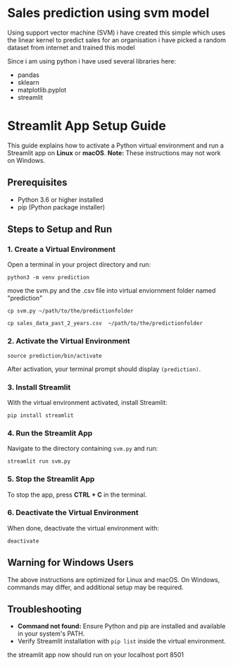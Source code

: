 <h1> Sales prediction using svm model </h1>
<p>
   Using support vector machine (SVM) i have created this simple which uses the linear kernel to predict sales for an organisation
   i have picked a random dataset from internet and trained this model

</p>
<p>
Since i am using python i have used several libraries here:
 <ul>
            <li>pandas</li>
            <li>sklearn</li>
            <li>matplotlib.pyplot</li>
            <li>streamlit</li>
 
 </ul>

</p>


<body>
  <h1>Streamlit App Setup Guide</h1>
  <p>This guide explains how to activate a Python virtual environment and run a Streamlit app on <strong>Linux</strong> or <strong>macOS</strong>. 
     <strong>Note:</strong> These instructions may not work on Windows.</p>

  <h2>Prerequisites</h2>
  <ul>
    <li>Python 3.6 or higher installed</li>
    <li>pip (Python package installer)</li>
  </ul>

  <h2>Steps to Setup and Run</h2>

  <h3>1. Create a Virtual Environment</h3>
  <p>Open a terminal in your project directory and run:</p>
  <pre><code>python3 -m venv prediction</code></pre>
  <p>move the svm.py and the .csv file into virtual enviornment folder named "prediction"</p>
    <pre><code>cp svm.py ~/path/to/the/predictionfolder</code></pre>
    <pre><code>cp sales_data_past_2_years.csv  ~/path/to/the/predictionfolder</code></pre>

  <h3>2. Activate the Virtual Environment</h3>
  <pre><code>source prediction/bin/activate</code></pre>
  <p>After activation, your terminal prompt should display <code>(prediction)</code>.</p>

  <h3>3. Install Streamlit</h3>
  <p>With the virtual environment activated, install Streamlit:</p>
  <pre><code>pip install streamlit</code></pre>

  <h3>4. Run the Streamlit App</h3>
  <p>Navigate to the directory containing <code>svm.py</code> and run:</p>
  <pre><code>streamlit run svm.py</code></pre>

  <h3>5. Stop the Streamlit App</h3>
  <p>To stop the app, press <strong>CTRL + C</strong> in the terminal.</p>

  <h3>6. Deactivate the Virtual Environment</h3>
  <p>When done, deactivate the virtual environment with:</p>
  <pre><code>deactivate</code></pre>

  <h2>Warning for Windows Users</h2>
  <p>The above instructions are optimized for Linux and macOS. On Windows, commands may differ, and additional setup may be required.</p>

  <h2>Troubleshooting</h2>
  <ul>
    <li><strong>Command not found:</strong> Ensure Python and pip are installed and available in your system's PATH.</li>
    <li>Verify Streamlit installation with <code>pip list</code> inside the virtual environment.</li>
  </ul>

  <p> the streamlit app now should run on your localhost port 8501</p>


